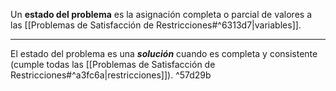 Un **estado del problema** es la asignación completa o parcial de valores a las [[Problemas de Satisfacción de Restricciones#^6313d7|variables]].
***
El estado del problema es una ***solución*** cuando es completa y consistente (cumple todas las [[Problemas de Satisfacción de Restricciones#^a3fc6a|restricciones]]). ^57d29b
